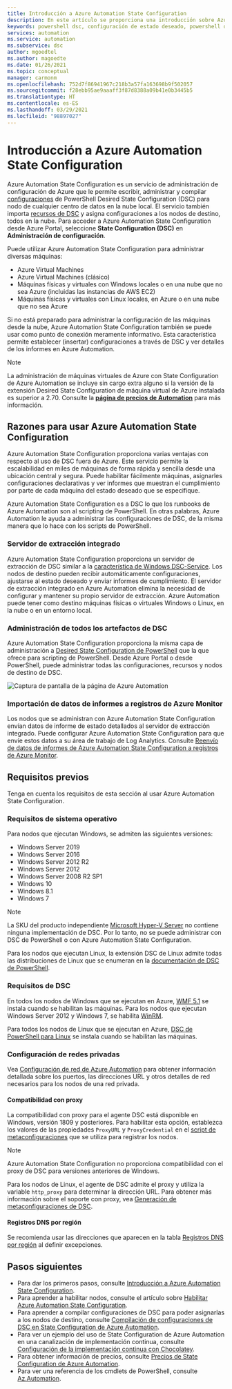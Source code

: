 ```yaml
---
title: Introducción a Azure Automation State Configuration
description: En este artículo se proporciona una introducción sobre Azure Automation State Configuration.
keywords: powershell dsc, configuración de estado deseado, powershell dsc azure
services: automation
ms.service: automation
ms.subservice: dsc
author: mgoedtel
ms.author: magoedte
ms.date: 01/26/2021
ms.topic: conceptual
manager: carmonm
ms.openlocfilehash: 752d7f86941967c218b3a57fa163698b9f502057
ms.sourcegitcommit: f28ebb95ae9aaaff3f87d8388a09b41e0b3445b5
ms.translationtype: HT
ms.contentlocale: es-ES
ms.lasthandoff: 03/29/2021
ms.locfileid: "98897027"
---
```

# <a name="azure-automation-state-configuration-overview"></a>Introducción a Azure Automation State Configuration

Azure Automation State Configuration es un servicio de administración de configuración de Azure que le permite escribir, administrar y compilar [configuraciones](/powershell/scripting/dsc/configurations/configurations) de PowerShell Desired State Configuration (DSC) para nodo de cualquier centro de datos en la nube local. El servicio también importa [recursos de DSC](/powershell/scripting/dsc/resources/resources) y asigna configuraciones a los nodos de destino, todos en la nube. Para acceder a Azure Automation State Configuration desde Azure Portal, seleccione **State Configuration (DSC)** en **Administración de configuración**.

Puede utilizar Azure Automation State Configuration para administrar diversas máquinas:

- Azure Virtual Machines
- Azure Virtual Machines (clásico)
- Máquinas físicas y virtuales con Windows locales o en una nube que no sea Azure (incluidas las instancias de AWS EC2)
- Máquinas físicas y virtuales con Linux locales, en Azure o en una nube que no sea Azure

Si no está preparado para administrar la configuración de las máquinas desde la nube, Azure Automation State Configuration también se puede usar como punto de conexión meramente informativo. Esta característica permite establecer (insertar) configuraciones a través de DSC y ver detalles de los informes en Azure Automation.

> [!NOTE]
> La administración de máquinas virtuales de Azure con State Configuration de Azure Automation se incluye sin cargo extra alguno si la versión de la extensión Desired State Configuration de máquina virtual de Azure instalada es superior a 2.70. Consulte la [**página de precios de Automation**](https://azure.microsoft.com/pricing/details/automation/) para más información.

## <a name="why-use-azure-automation-state-configuration"></a>Razones para usar Azure Automation State Configuration

Azure Automation State Configuration proporciona varias ventajas con respecto al uso de DSC fuera de Azure. Este servicio permite la escalabilidad en miles de máquinas de forma rápida y sencilla desde una ubicación central y segura. Puede habilitar fácilmente máquinas, asignarles configuraciones declarativas y ver informes que muestran el cumplimiento por parte de cada máquina del estado deseado que se especifique.

Azure Automation State Configuration es a DSC lo que los runbooks de Azure Automation son al scripting de PowerShell. En otras palabras, Azure Automation le ayuda a administrar las configuraciones de DSC, de la misma manera que lo hace con los scripts de PowerShell.

### <a name="built-in-pull-server"></a>Servidor de extracción integrado

Azure Automation State Configuration proporciona un servidor de extracción de DSC similar a la [característica de Windows DSC-Service](/powershell/scripting/dsc/pull-server/pullserver). Los nodos de destino pueden recibir automáticamente configuraciones, ajustarse al estado deseado y enviar informes de cumplimiento. El servidor de extracción integrado en Azure Automation elimina la necesidad de configurar y mantener su propio servidor de extracción. Azure Automation puede tener como destino máquinas físicas o virtuales Windows o Linux, en la nube o en un entorno local.

### <a name="management-of-all-your-dsc-artifacts"></a>Administración de todos los artefactos de DSC

Azure Automation State Configuration proporciona la misma capa de administración a [Desired State Configuration de PowerShell](/powershell/scripting/dsc/overview/overview) que la que ofrece para scripting de PowerShell. Desde Azure Portal o desde PowerShell, puede administrar todas las configuraciones, recursos y nodos de destino de DSC.

![Captura de pantalla de la página de Azure Automation](./media/automation-dsc-overview/azure-automation-blade.png)

### <a name="import-of-reporting-data-into-azure-monitor-logs"></a>Importación de datos de informes a registros de Azure Monitor

Los nodos que se administran con Azure Automation State Configuration envían datos de informe de estado detallados al servidor de extracción integrado. Puede configurar Azure Automation State Configuration para que envíe estos datos a su área de trabajo de Log Analytics. Consulte [Reenvío de datos de informes de Azure Automation State Configuration a registros de Azure Monitor](automation-dsc-diagnostics.md).

## <a name="prerequisites"></a>Requisitos previos

Tenga en cuenta los requisitos de esta sección al usar Azure Automation State Configuration.

### <a name="operating-system-requirements"></a>Requisitos de sistema operativo

Para nodos que ejecutan Windows, se admiten las siguientes versiones:

- Windows Server 2019
- Windows Server 2016
- Windows Server 2012 R2
- Windows Server 2012
- Windows Server 2008 R2 SP1
- Windows 10
- Windows 8.1
- Windows 7

>[!NOTE]
>La SKU del producto independiente [Microsoft Hyper-V Server](/windows-server/virtualization/hyper-v/hyper-v-server-2016) no contiene ninguna implementación de DSC. Por lo tanto, no se puede administrar con DSC de PowerShell o con Azure Automation State Configuration.

Para los nodos que ejecutan Linux, la extensión DSC de Linux admite todas las distribuciones de Linux que se enumeran en la [documentación de DSC de PowerShell](/powershell/scripting/dsc/getting-started/lnxgettingstarted).

### <a name="dsc-requirements"></a>Requisitos de DSC

En todos los nodos de Windows que se ejecutan en Azure, [WMF 5.1](/powershell/scripting/wmf/setup/install-configure) se instala cuando se habilitan las máquinas. Para los nodos que ejecutan Windows Server 2012 y Windows 7, se habilita [WinRM](/powershell/scripting/dsc/troubleshooting/troubleshooting#winrm-dependency).

Para todos los nodos de Linux que se ejecutan en Azure, [DSC de PowerShell para Linux](https://github.com/Microsoft/PowerShell-DSC-for-Linux) se instala cuando se habilitan las máquinas.

### <a name="configuration-of-private-networks"></a><a name="network-planning"></a>Configuración de redes privadas

Vea [Configuración de red de Azure Automation](automation-network-configuration.md#hybrid-runbook-worker-and-state-configuration) para obtener información detallada sobre los puertos, las direcciones URL y otros detalles de red necesarios para los nodos de una red privada.

#### <a name="proxy-support"></a>Compatibilidad con proxy

La compatibilidad con proxy para el agente DSC está disponible en Windows, versión 1809 y posteriores. Para habilitar esta opción, establezca los valores de las propiedades `ProxyURL` y `ProxyCredential` en el [script de metaconfiguraciones](automation-dsc-onboarding.md#generate-dsc-metaconfigurations) que se utiliza para registrar los nodos.

>[!NOTE]
>Azure Automation State Configuration no proporciona compatibilidad con el proxy de DSC para versiones anteriores de Windows.

Para los nodos de Linux, el agente de DSC admite el proxy y utiliza la variable `http_proxy` para determinar la dirección URL. Para obtener más información sobre el soporte con proxy, vea [Generación de metaconfiguraciones de DSC](automation-dsc-onboarding.md#generate-dsc-metaconfigurations).

#### <a name="dns-records-per-region"></a>Registros DNS por región

Se recomienda usar las direcciones que aparecen en la tabla [Registros DNS por región](how-to/automation-region-dns-records.md) al definir excepciones.

## <a name="next-steps"></a>Pasos siguientes

- Para dar los primeros pasos, consulte [Introducción a Azure Automation State Configuration](automation-dsc-getting-started.md).
- Para aprender a habilitar nodos, consulte el artículo sobre [Habilitar Azure Automation State Configuration](automation-dsc-onboarding.md).
- Para aprender a compilar configuraciones de DSC para poder asignarlas a los nodos de destino, consulte [Compilación de configuraciones de DSC en State Configuration de Azure Automation](automation-dsc-compile.md).
- Para ver un ejemplo del uso de State Configuration de Azure Automation en una canalización de implementación continua, consulte [Configuración de la implementación continua con Chocolatey](automation-dsc-cd-chocolatey.md).
- Para obtener información de precios, consulte [Precios de State Configuration de Azure Automation](https://azure.microsoft.com/pricing/details/automation/).
- Para ver una referencia de los cmdlets de PowerShell, consulte [Az.Automation](/powershell/module/az.automation).

